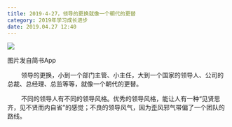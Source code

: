 ```yaml
---
title: 2019-4-27，领导的更换就像一个朝代的更替
category: 2019年学习成长进步
date: 2019.04.27 12:40
---
```


![](https://markdown-1301532546.cos.ap-guangzhou.myqcloud.com/peipei_blog/20210921144804.jpeg)  

图片发自简书App

        领导的更换，小到一个部门主管、小主任，大到一个国家的领导人、公司的总裁、总经理、总监等等，就像一个朝代的更替。  

        不同的领导人有不同的领导风格。优秀的领导风格，能让人有一种“见贤思齐，见不贤而内自省”的感觉；不良的领导风气，因为歪风邪气带偏了一个团队的路线。
